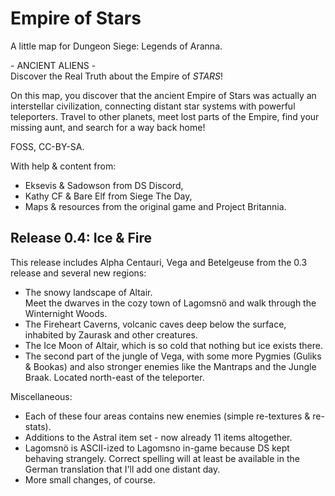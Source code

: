 # Empire of Stars

A little map for Dungeon Siege: Legends of Aranna.

\- ANCIENT ALIENS -\
Discover the Real Truth about the Empire of *STARS*!

On this map, you discover that the ancient Empire of Stars was actually an interstellar civilization, connecting distant star systems with powerful teleporters. Travel to other planets, meet lost parts of the Empire, find your missing aunt, and search for a way back home!

FOSS, CC-BY-SA.

With help & content from: 
- Eksevis & Sadowson from DS Discord,
- Kathy CF & Bare Elf from Siege The Day,
- Maps & resources from the original game and Project Britannia.

## Release 0.4: Ice & Fire

This release includes Alpha Centauri, Vega and Betelgeuse from the 0.3 release and several new regions:
- The snowy landscape of Altair.\
Meet the dwarves in the cozy town of Lagomsnö and walk through the Winternight Woods.
- The Fireheart Caverns, volcanic caves deep below the surface, inhabited by Zaurask and other creatures.
- The Ice Moon of Altair, which is so cold that nothing but ice exists there.
- The second part of the jungle of Vega, with some more Pygmies (Guliks & Bookas) and also stronger enemies like the Mantraps and the Jungle Braak. Located north-east of the teleporter.

Miscellaneous:
- Each of these four areas contains new enemies (simple re-textures & re-stats).
- Additions to the Astral item set - now already 11 items altogether.
- Lagomsnö is ASCII-ized to Lagomsno in-game because DS kept behaving strangely. Correct spelling will at least be available in the German translation that I'll add one distant day.
- More small changes, of course.
